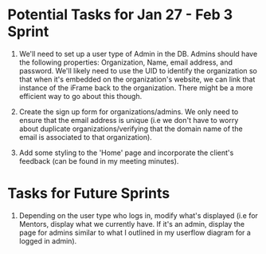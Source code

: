 # Potential Tasks for Jan 27 - Feb 3 Sprint

1. We'll need to set up a user type of Admin in the DB. Admins should have the following properties: Organization, Name, email address, and password. We'll likely need to use the UID to identify the organization so that when it's embedded on the organization's website, we can link that instance of the iFrame back to the organization. There might be a more efficient way to go about this though.

2. Create the sign up form for organizations/admins. We only need to ensure that the email address is unique (i.e we don't have to worry about duplicate organizations/verifying that the domain name of the email is associated to that organization).

3. Add some styling to the 'Home' page and incorporate the client's feedback (can be found in my meeting minutes).

# Tasks for Future Sprints

1. Depending on the user type who logs in, modify what's displayed (i.e for Mentors, display what we currently have. If it's an admin, display the page for admins similar to what I outlined in my userflow diagram for a logged in admin).
